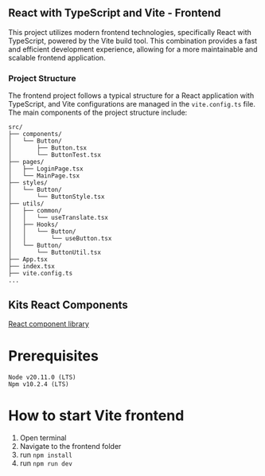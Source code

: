 ## React with TypeScript and Vite - Frontend

This project utilizes modern frontend technologies, specifically React with TypeScript, powered by the Vite build tool. This combination provides a fast and efficient development experience, allowing for a more maintainable and scalable frontend application.

### Project Structure

The frontend project follows a typical structure for a React application with TypeScript, and Vite configurations are managed in the `vite.config.ts` file. The main components of the project structure include:

```plaintext
src/
├── components/
│   └── Button/
│       ├── Button.tsx
│       └── ButtonTest.tsx
├── pages/
│   ├── LoginPage.tsx
│   └── MainPage.tsx
├── styles/
│   └── Button/
│       └── ButtonStyle.tsx
├── utils/
│   ├── common/
│   │   └── useTranslate.tsx
│   ├── Hooks/
│   │   └── Button/
│   │       └── useButton.tsx
│   └── Button/
│       └── ButtonUtil.tsx
├── App.tsx
├── index.tsx
├── vite.config.ts
...
```

## Kits React Components

[React component library](https://react-components.kits.se/?path=/docs/about-about--docs)

# Prerequisites

```
Node v20.11.0 (LTS)
Npm v10.2.4 (LTS)
```

# How to start Vite frontend

1. Open terminal
2. Navigate to the frontend folder
3. run `npm install`
4. run `npm run dev`
